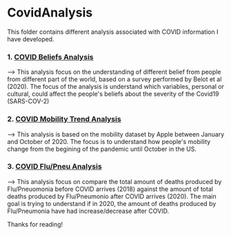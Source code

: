 # CovidAnalysis

This folder contains different analysis associated with COVID information I have developed. 

### 1. [COVID Beliefs Analysis](./1.Covid_Beliefs) 
   
   --> This analysis focus on the understanding of different belief from people from different part of the world, based on a survey   performed by Belot et al (2020). The focus of the analysis is understand which variables, personal or cultural, could affect the people's beliefs about the severity of the Covid19 (SARS-COV-2)

### 2. [COVID Mobility Trend Analysis](./2.Mobility_Trend_Covid_2020) 
   
   --> This analysis is based on the mobility dataset by Apple between January and October of 2020. The focus is to understand how people's mobility change from the begining of the pandemic until October in the US.

### 3. [COVID Flu/Pneu Analysis](./2.Covid_Flu_Pneu) 

   --> This analysis focus on compare the total amount of deaths produced by Flu/Pneuomonia before COVID arrives (2018) against the amount of total deaths produced by Flu/Pneumonio after COVID arrives (2020). The main goal is trying to understand if in 2020, the amount of deaths produced by Flu/Pneumonia have had increase/decrease after COVID.
                                                
                                                
Thanks for reading!
